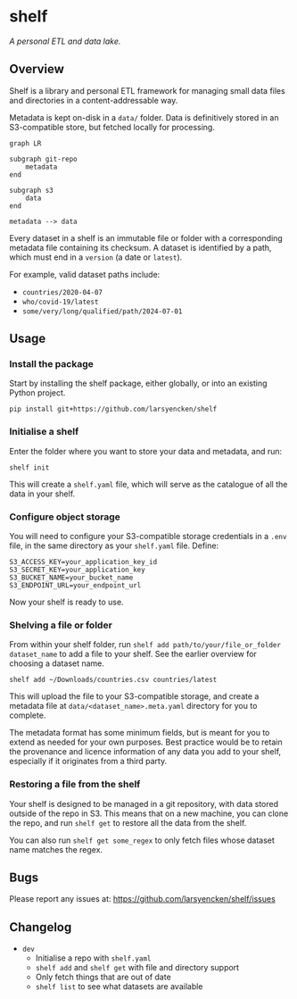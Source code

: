 # shelf

_A personal ETL and data lake._

## Overview

Shelf is a library and personal ETL framework for managing small data files and directories in a content-addressable way.

Metadata is kept on-disk in a `data/` folder. Data is definitively stored in an S3-compatible store, but fetched locally for processing.

```mermaid
graph LR

subgraph git-repo
    metadata
end

subgraph s3
    data
end

metadata --> data
```

Every dataset in a shelf is an immutable file or folder with a corresponding metadata file containing its checksum. A dataset is identified by a path, which must end in a `version` (a date or `latest`).

For example, valid dataset paths include:

- `countries/2020-04-07`
- `who/covid-19/latest`
- `some/very/long/qualified/path/2024-07-01`

## Usage

### Install the package

Start by installing the shelf package, either globally, or into an existing Python project.

`pip install git+https://github.com/larsyencken/shelf`

### Initialise a shelf

Enter the folder where you want to store your data and metadata, and run:

`shelf init`

This will create a `shelf.yaml` file, which will serve as the catalogue of all the data in your shelf.

### Configure object storage

You will need to configure your S3-compatible storage credentials in a `.env` file, in the same directory as your `shelf.yaml` file. Define:

```
S3_ACCESS_KEY=your_application_key_id
S3_SECRET_KEY=your_application_key
S3_BUCKET_NAME=your_bucket_name
S3_ENDPOINT_URL=your_endpoint_url
```

Now your shelf is ready to use.

### Shelving a file or folder

From within your shelf folder, run `shelf add path/to/your/file_or_folder dataset_name` to add a file to your shelf. See the earlier overview for choosing a dataset name.

```
shelf add ~/Downloads/countries.csv countries/latest
```

This will upload the file to your S3-compatible storage, and create a metadata file at `data/<dataset_name>.meta.yaml` directory for you to complete.

The metadata format has some minimum fields, but is meant for you to extend as needed for your own purposes. Best practice would be to retain the provenance and licence information of any data you add to your shelf, especially if it originates from a third party.

### Restoring a file from the shelf

Your shelf is designed to be managed in a git repository, with data stored outside of the repo in S3. This means that on a new machine, you can clone the repo, and run `shelf get` to restore all the data from the shelf.

You can also run `shelf get some_regex` to only fetch files whose dataset name matches the regex.

## Bugs

Please report any issues at: https://github.com/larsyencken/shelf/issues

## Changelog

- `dev`
  - Initialise a repo with `shelf.yaml`
  - `shelf add` and `shelf get` with file and directory support
  - Only fetch things that are out of date
  - `shelf list` to see what datasets are available
